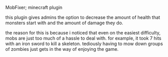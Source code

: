 MobFixer;  minecraft plugin

this plugin gives admins the option to decrease the amount of health that monsters start with and the amount of damage they do.

the reason for this is because i noticed that even on the easiest difficulty, mobs are just too much of a hassle to deal with. for example, it took 7 hits with an iron sword to kill a skeleton. tediously having to mow down groups of zombies just gets in the way of enjoying the game.
